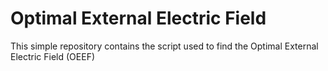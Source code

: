 # Optimal External Electric Field

This simple repository contains the script used to find the Optimal External Electric Field (OEEF) 
